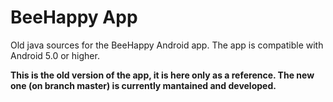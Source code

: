 # BeeHappy App

Old java sources for the BeeHappy Android app. The app is compatible with Android 5.0 or higher.

**This is the old version of the app, it is here only as a reference. The new one (on branch master) is currently mantained and developed.**
